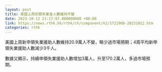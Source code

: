 ```yaml
---
layout: post
title: 美國上周初領失業金人數維持不變
date: 2023-10-12 21:17:07.000000000 +08:00
link: https://news.rthk.hk/rthk/ch/component/k2/1722900-20231012.htm
categories: rthk
---
```


美國上周新申領失業援助人數維持20.9萬人不變，略少過市場預期；4周平均新申領失業援助人數減少3千人。

數據又顯示，持續申領失業援助人數增加3萬人，升至170.2萬人，多過市場預期。
